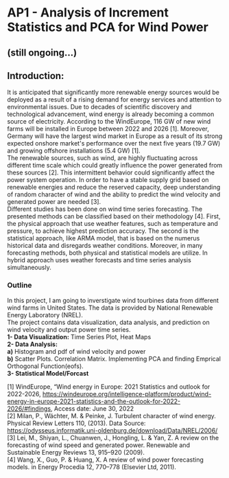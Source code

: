 # AP1 - Analysis of Increment Statistics and PCA for Wind Power 
## (still ongoing...)

## Introduction:
It is anticipated that significantly more renewable energy sources would be deployed as a result of a rising demand for energy services and attention to environmental issues. Due to decades of scientific discovery and technological advancement, wind energy is already becoming a common source of electricity. According to the WindEurope, 116 GW of new wind farms will be installed in Europe between 2022 and 2026 [1]. Moreover, Germany will have the largest wind market in Europe as a result of its strong expected onshore market's performance over the next five years (19.7 GW) and growing offshore installations (5.4 GW) [1].
<br>The renewable sources, such as wind, are highly fluctuating across different time scale which could greatly influence the power generated from these sources [2].  This intermittent behavior could significantly affect the power system operation. In order to have a stable supply grid based on renewable energies and reduce the reserved capacity, deep understanding of random character of wind and the ability to predict the wind velocity and generated power are needed [3]. 
<br>Different studies has been done on wind time series forecasting. The presented methods can be classified based on their methodology [4]. First, the physical approach that use weather features, such as temperature and pressure, to achieve highest prediction accuracy. The second is the statistical approach, like ARMA model, that is based on the numerus historical data and disregards weather conditions.  Moreover, in many forecasting methods, both physical and statistical models are utilize. In hybrid approach uses weather forecasts and time series analysis simultaneously.  


### Outline
In this project, I am going to inverstigate wind tourbines data from different wind farms in United States. The data is
provided by National Renewable Energy Laboratory (NREL).
<br>The project contains data visualization, data analysis, and prediction on wind velocity and output power time series.
<br><b>1- Data Visualization:</b> Time Series Plot, Heat Maps
<br><b>2- Data Analysis:</b> 
<br><b>a)</b> Histogram and pdf of wind velocity and power
<br><b>b)</b> Scatter Plots. Correlation Matrix. Implementing PCA and finding Emprical Orthogonal Function(eofs).
<br><b>3- Statistical Model/Forcast</b>

[1] WindEurope, “Wind energy in Europe: 2021 Statistics and outlook for 2022-2026, https://windeurope.org/intelligence-platform/product/wind-energy-in-europe-2021-statistics-and-the-outlook-for-2022-2026/#findings, Access date: June 30, 2022
<br>[2] Milan, P., Wächter, M. & Peinke, J. Turbulent character of wind energy. Physical Review Letters 110, (2013).
Data Source: https://odysseus.informatik.uni-oldenburg.de/download/Data/NREL/2006/
<br>[3] Lei, M., Shiyan, L., Chuanwen, J., Hongling, L. & Yan, Z. A review on the forecasting of wind speed and generated power. Renewable and Sustainable Energy Reviews 13, 915–920 (2009).
<br>[4] Wang, X., Guo, P. & Huang, X. A review of wind power forecasting models. in Energy Procedia 12, 770–778 (Elsevier Ltd, 2011).

